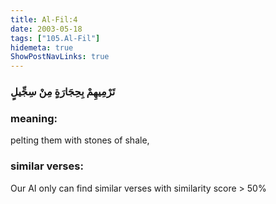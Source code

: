 ```yaml
---
title: Al-Fil:4
date: 2003-05-18
tags: ["105.Al-Fil"]
hidemeta: true 
ShowPostNavLinks: true 
---
```

### تَرْمِيهِمْ بِحِجَارَةٍ مِنْ سِجِّيلٍ
### meaning: 
pelting them with stones of shale,
### similar verses: 

Our AI only can find similar verses with similarity score > 50% 




